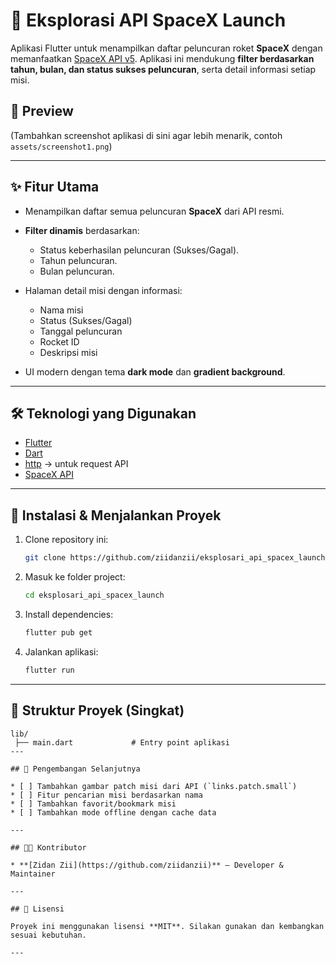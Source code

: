 
# 🚀 Eksplorasi API SpaceX Launch

Aplikasi Flutter untuk menampilkan daftar peluncuran roket **SpaceX** dengan memanfaatkan [SpaceX API v5](https://api.spacexdata.com/v5/launches).
Aplikasi ini mendukung **filter berdasarkan tahun, bulan, dan status sukses peluncuran**, serta detail informasi setiap misi.

## 📸 Preview

(Tambahkan screenshot aplikasi di sini agar lebih menarik, contoh `assets/screenshot1.png`)

---

## ✨ Fitur Utama

* Menampilkan daftar semua peluncuran **SpaceX** dari API resmi.
* **Filter dinamis** berdasarkan:

  * Status keberhasilan peluncuran (Sukses/Gagal).
  * Tahun peluncuran.
  * Bulan peluncuran.
* Halaman detail misi dengan informasi:

  * Nama misi
  * Status (Sukses/Gagal)
  * Tanggal peluncuran
  * Rocket ID
  * Deskripsi misi
* UI modern dengan tema **dark mode** dan **gradient background**.

---

## 🛠️ Teknologi yang Digunakan

* [Flutter](https://flutter.dev/)
* [Dart](https://dart.dev/)
* [http](https://pub.dev/packages/http) → untuk request API
* [SpaceX API](https://github.com/r-spacex/SpaceX-API)

---

## 🚀 Instalasi & Menjalankan Proyek

1. Clone repository ini:

   ```bash
   git clone https://github.com/ziidanzii/eksplosari_api_spacex_launch.git
   ```
2. Masuk ke folder project:

   ```bash
   cd eksplosari_api_spacex_launch
   ```
3. Install dependencies:

   ```bash
   flutter pub get
   ```
4. Jalankan aplikasi:

   ```bash
   flutter run
   ```

---

## 📂 Struktur Proyek (Singkat)

```
lib/
 ├── main.dart             # Entry point aplikasi
---

## 🔮 Pengembangan Selanjutnya

* [ ] Tambahkan gambar patch misi dari API (`links.patch.small`)
* [ ] Fitur pencarian misi berdasarkan nama
* [ ] Tambahkan favorit/bookmark misi
* [ ] Tambahkan mode offline dengan cache data

---

## 👨‍💻 Kontributor

* **[Zidan Zii](https://github.com/ziidanzii)** – Developer & Maintainer

---

## 📜 Lisensi

Proyek ini menggunakan lisensi **MIT**. Silakan gunakan dan kembangkan sesuai kebutuhan.

---
